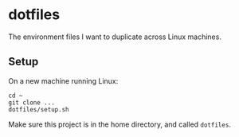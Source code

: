 # dotfiles
The environment files I want to duplicate across Linux machines.

## Setup

On a new machine running Linux:

```
cd ~
git clone ...
dotfiles/setup.sh
```

Make sure this project is in the home directory, and called `dotfiles`.
